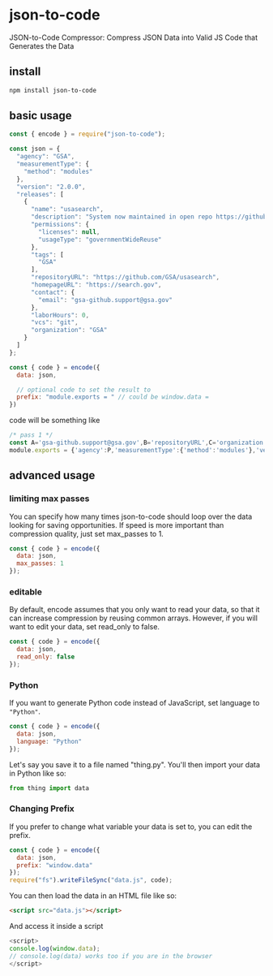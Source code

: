 # json-to-code
JSON-to-Code Compressor: Compress JSON Data into Valid JS Code that Generates the Data

## install
```bash
npm install json-to-code
```

## basic usage
```javascript
const { encode } = require("json-to-code");

const json = {
  "agency": "GSA",
  "measurementType": {
    "method": "modules"
  },
  "version": "2.0.0",
  "releases": [
    {
      "name": "usasearch",
      "description": "System now maintained in open repo https://github.com/GSA/search-gov.",
      "permissions": {
        "licenses": null,
        "usageType": "governmentWideReuse"
      },
      "tags": [
        "GSA"
      ],
      "repositoryURL": "https://github.com/GSA/usasearch",
      "homepageURL": "https://search.gov",
      "contact": {
        "email": "gsa-github.support@gsa.gov"
      },
      "laborHours": 0,
      "vcs": "git",
      "organization": "GSA"
    }
  ]
};

const { code } = encode({
  data: json,

  // optional code to set the result to
  prefix: "module.exports = " // could be window.data = 
})
```
code will be something like
```js
/* pass 1 */
const A='gsa-github.support@gsa.gov',B='repositoryURL',C='organization',D='permissions',E='description',F='http://choosealicense.com/licenses/other/',...
module.exports = {'agency':P,'measurementType':{'method':'modules'},'version':'2.0.0','releases':[{[N]:'usasearch',[E]:HE+' now maintained in open repo https://github.com/GSA/search-gov.',[D]:{[I]:null,[H]:L},[Q]:[P],[B]:'https://github.com/GSA/usasearch',[X]:Au,[K]:{[O]:A},[G]:0,[S]:T,[C]:P},{[N]:'cron_scripts',[E]:'The ~search/scripts directory on the CRON machine, containing all'+El+' for the'+" 'search'"+' user',[D]:{[I]:null,[H]:L},[Q]:[P],[B]:'https://github.com/GSA/cron_scripts',[K]:{[O]:A},[G]:0,[S]:T,[C]:P},...
```

## advanced usage
### limiting max passes
You can specify how many times json-to-code should loop over the data looking for saving opportunities.
If speed is more important than compression quality, just set max_passes to 1.
```js
const { code } = encode({
  data: json,
  max_passes: 1
});
```

### editable
By default, encode assumes that you only want to read your data, so that it can increase compression by reusing common arrays.
However, if you will want to edit your data, set read_only to false.
```js
const { code } = encode({
  data: json,
  read_only: false
});
```

### Python
If you want to generate Python code instead of JavaScript, set language to `"Python"`.
```js
const { code } = encode({
  data: json,
  language: "Python"
});
```
Let's say you save it to a file named "thing.py".  You'll then import your data in Python like so:
```python
from thing import data
```

### Changing Prefix
If you prefer to change what variable your data is set to, you can edit the prefix.
```js
const { code } = encode({
  data: json,
  prefix: "window.data"
});
require("fs").writeFileSync("data.js", code);
```
You can then load the data in an HTML file like so:
```html
<script src="data.js"></script>
```
And access it inside a script
```js
<script>
console.log(window.data);
// console.log(data) works too if you are in the browser
</script>
```

